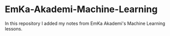 # EmKa-Akademi-Machine-Learning 
In this repository I added my notes from  EmKa Akademi's Machine Learning lessons.
